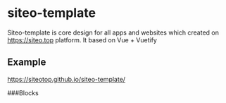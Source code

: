 # siteo-template
Siteo-template is core design for all apps and  websites which created on https://siteo.top platform. It based on Vue + Vuetify

## Example
https://siteotop.github.io/siteo-template/


###Blocks
